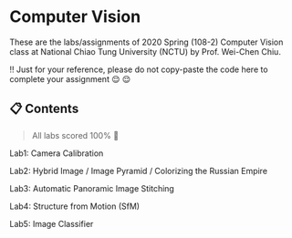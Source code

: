 # Computer Vision 
These are the labs/assignments of 2020 Spring (108-2) Computer Vision class at National Chiao Tung University (NCTU) by Prof. Wei-Chen Chiu. 

:bangbang: Just for your reference, please do not copy-paste the code here to complete your assignment :relieved: :relieved:


## :clipboard: Contents

> All labs scored 100% :100:

Lab1: Camera Calibration

Lab2: Hybrid Image / Image Pyramid / Colorizing the Russian Empire

Lab3: Automatic Panoramic Image Stitching

Lab4: Structure from Motion (SfM)

Lab5: Image Classifier

